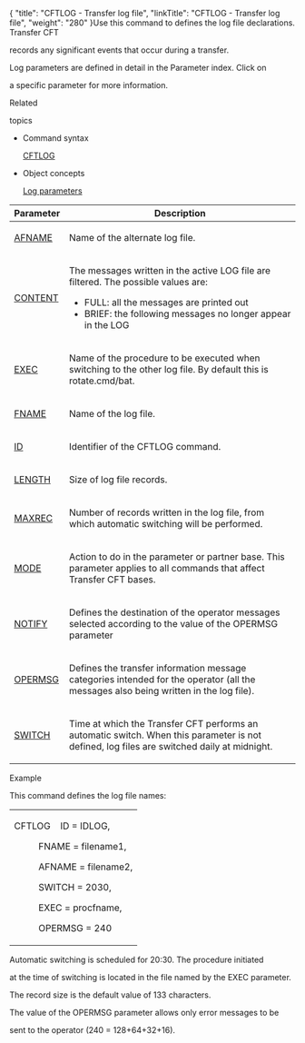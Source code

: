 {
    "title": "CFTLOG - Transfer log file",
    "linkTitle": "CFTLOG - Transfer log file",
    "weight": "280"
}Use this command to defines the log file declarations. Transfer CFT
records any significant events that occur during a transfer.

Log parameters are defined in detail in the Parameter index. Click on
a specific parameter for more information.

Related
topics

-   Command syntax
    [CFTLOG](../../../c_intro_userinterfaces/command_summary)
-   Object concepts
    [Log parameters](log_parameter_concepts.htm)

<table cellspacing="0">
   <col/>
   <col/>
   <thead>
      <tr>
         <th>Parameter</th>
         <th>Description</th>
      </tr>
   </thead>
      <tr>
         <td colspan="1" rowspan="1">
            <p><a href="../../../c_intro_userinterfaces/command_summary/parameter_intro/afname">AFNAME</a> </p>
         </td>
         <td colspan="1" rowspan="1">
            <p>Name 
 of the alternate log file.</p>
         </td>
      </tr>
      <tr>
         <td colspan="1" rowspan="1">
            <p><a href="../../../c_intro_userinterfaces/command_summary/parameter_intro/content">CONTENT</a>
</p>
         </td>
         <td colspan="1" rowspan="1">
            <p>The messages written in the active LOG file are filtered. 
 The possible values are:</p>
            <ul>
               <li>FULL: all the messages 
 are printed out               </li>
               <li>BRIEF: the following 
 messages no longer appear in the LOG                </li>
            </ul>
         </td>
      </tr>
      <tr>
         <td colspan="1" rowspan="1">
            <p><a href="../../../c_intro_userinterfaces/command_summary/parameter_intro/exec">EXEC</a>
</p>
         </td>
         <td colspan="1" rowspan="1">
            <p>Name of the procedure to be executed when switching to 
 the other log file. By default this is rotate.cmd/bat.</p>
         </td>
      </tr>
      <tr>
         <td colspan="1" rowspan="1">
            <p><a href="../../../c_intro_userinterfaces/command_summary/parameter_intro/fname">FNAME</a>
</p>
         </td>
         <td colspan="1" rowspan="1">
            <p>Name of the log file.</p>
         </td>
      </tr>
      <tr>
         <td colspan="1" rowspan="1">
            <p><a href="../../../c_intro_userinterfaces/command_summary/parameter_intro/id">ID</a>
</p>
         </td>
         <td colspan="1" rowspan="1">
            <p>Identifier of the CFTLOG command.</p>
         </td>
      </tr>
      <tr>
         <td colspan="1" rowspan="1">
            <p><a href="../../../c_intro_userinterfaces/command_summary/parameter_intro/length">LENGTH</a>
</p>
         </td>
         <td colspan="1" rowspan="1">
            <p>Size of log file records.</p>
         </td>
      </tr>
      <tr>
         <td colspan="1" rowspan="1">
            <p><a href="../../../c_intro_userinterfaces/command_summary/parameter_intro/maxrec">MAXREC</a>
</p>
         </td>
         <td colspan="1" rowspan="1">
            <p>Number of records written in the log file, from which automatic 
 switching will be performed.</p>
         </td>
      </tr>
      <tr>
         <td colspan="1" rowspan="1">
            <p><a href="../../../c_intro_userinterfaces/command_summary/parameter_intro/mode">MODE</a>
</p>
         </td>
         <td colspan="1" rowspan="1">
            <p>Action to do in the parameter or partner base. This parameter 
 applies to all commands that affect Transfer CFT bases. </p>
         </td>
      </tr>
      <tr>
         <td colspan="1" rowspan="1">
            <p><a href="../../../c_intro_userinterfaces/command_summary/parameter_intro/notify">NOTIFY</a>
</p>
         </td>
         <td colspan="1" rowspan="1">
            <p>Defines the destination 
 of the operator messages selected according to the value of the OPERMSG 
 parameter</p>
         </td>
      </tr>
      <tr>
         <td colspan="1" rowspan="1">
            <p><a href="../../../c_intro_userinterfaces/command_summary/parameter_intro/opermsg">OPERMSG</a>
</p>
         </td>
         <td colspan="1" rowspan="1">
            <p>Defines the transfer information message categories intended 
 for the operator (all the messages also being written in the log file).</p>
         </td>
      </tr>
      <tr>
         <td colspan="1" rowspan="1">
            <p><a href="../../../c_intro_userinterfaces/command_summary/parameter_intro/switch">SWITCH</a>
</p>
         </td>
         <td colspan="1" rowspan="1">
            <p>Time at which the Transfer CFT performs an automatic 
 switch. When this parameter is not defined, log files are switched daily 
 at midnight.</p>
         </td>
      </tr>
</table>

Example

This command defines the log file names:

<table cellspacing="0">
   <col/>
   <tbody>
      <tr>
         <td>
            <p>CFTLOG    ID = IDLOG,</p>
            <p>          FNAME = filename1,</p>
            <p>          AFNAME = filename2,</p>
            <p>          SWITCH = 2030,</p>
            <p>          EXEC = procfname,</p>
            <p>          OPERMSG = 240</p>
         </td>
      </tr>
   </tbody>
</table>

Automatic switching is scheduled for 20:30. The procedure initiated
at the time of switching is located in the file named by the EXEC parameter.

The record size is the default value of 133 characters.

The value of the OPERMSG parameter allows only error messages to be
sent to the operator (240 = 128+64+32+16).

